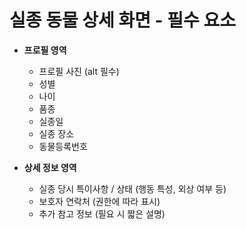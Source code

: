 # 실종 동물 상세 화면 - 필수 요소

- **프로필 영역**
  - 프로필 사진 (alt 필수)
  - 성별
  - 나이
  - 품종
  - 실종일
  - 실종 장소
  - 동물등록번호

- **상세 정보 영역**
  - 실종 당시 특이사항 / 상태 (행동 특성, 외상 여부 등)
  - 보호자 연락처 (권한에 따라 표시)
  - 추가 참고 정보 (필요 시 짧은 설명)

